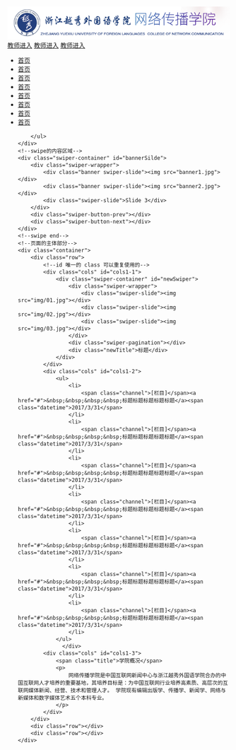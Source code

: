 <html>
<head>
<meta charset="utf-8">
<title>网传官网</title>
<link rel="stylesheet" type="text/css" href="style.css" />
<link rel="stylesheet" type="text/css" href="swiper-3.4.0.min.css" />
</head>

<body>
<div class="content">
	<div class="header">
        <img src="logo.png">
        <div class="quickLink">
            <a href="#">教师进入</a>
            <a href="#">教师进入</a>
            <a href="#">教师进入</a>
        </div>
    </div>
    <div class="nav">
        <ul>
            <li><a href="#">首页</a></li>
            <li><a href="#">首页</a></li>
            <li><a href="#">首页</a></li>
            <li><a href="#">首页</a></li>
            <li><a href="#">首页</a></li>
            <li><a href="#">首页</a></li>
            <li><a href="#">首页</a></li>
            <li><a href="#">首页</a></li>

        </ul>
    </div>
    <!--swipe的内容区域-->
    <div class="swiper-container" id="bannerSilde">
        <div class="swiper-wrapper">
            <div class="banner swiper-slide"><img src="banner1.jpg"></div>
            <div class="banner swiper-slide"><img src="banner2.jpg"></div>
            <div class="swiper-slide">Slide 3</div>
        </div>
        <div class="swiper-button-prev"></div>
        <div class="swiper-button-next"></div>
    </div>
    <!--swipe end-->
    <!--页面的主体部分-->
    <div class="container">
        <div class="row">
            <!--id 唯一的 class 可以重复使用的-->
            <div class="cols" id="cols1-1">
                <div class="swiper-container" id="newSwiper">
                    <div class="swiper-wrapper">
                        <div class="swiper-slide"><img src="img/01.jpg"></div>
                        <div class="swiper-slide"><img src="img/02.jpg"></div>
                        <div class="swiper-slide"><img src="img/03.jpg"></div>
                    </div>
                    <div class="swiper-pagination"></div>
                    <div class="newTitle">标题</div>
                </div>
            </div>
            <div class="cols" id="cols1-2">
                <ul>
                    <li>
                        <span class="channel">[栏目]</span><a href="#">&nbsp;&nbsp;&nbsp;&nbsp;标题标题标题标题标题</a><span class="datetime">2017/3/31</span>
                    </li>
                    <li>
                        <span class="channel">[栏目]</span><a href="#">&nbsp;&nbsp;&nbsp;&nbsp;标题标题标题标题标题</a><span class="datetime">2017/3/31</span>
                    </li>
                    <li>
                        <span class="channel">[栏目]</span><a href="#">&nbsp;&nbsp;&nbsp;&nbsp;标题标题标题标题标题</a><span class="datetime">2017/3/31</span>
                    </li>
                    <li>
                        <span class="channel">[栏目]</span><a href="#">&nbsp;&nbsp;&nbsp;&nbsp;标题标题标题标题标题</a><span class="datetime">2017/3/31</span>
                    </li>
                    <li>
                        <span class="channel">[栏目]</span><a href="#">&nbsp;&nbsp;&nbsp;&nbsp;标题标题标题标题标题</a><span class="datetime">2017/3/31</span>
                    </li>
                    <li>
                        <span class="channel">[栏目]</span><a href="#">&nbsp;&nbsp;&nbsp;&nbsp;标题标题标题标题标题</a><span class="datetime">2017/3/31</span>
                    </li>
                    <li>
                        <span class="channel">[栏目]</span><a href="#">&nbsp;&nbsp;&nbsp;&nbsp;标题标题标题标题标题</a><span class="datetime">2017/3/31</span>
                    </li>
                </ul>
                  </div>
            <div class="cols" id="cols1-3">
                <span class="title">学院概况</span>
                <p>
                    网络传播学院是中国互联网新闻中心与浙江越秀外国语学院合办的中国互联网人才培养的重要基地，其培养目标是：为中国互联网行业培养高素质、高层次的互联网媒体新闻、经营、技术和管理人才。 学院现有编辑出版学、传播学、新闻学、网络与新媒体和数字媒体艺术五个本科专业。
                </p>
            </div>
        </div>
        <div class="row"></div>
        <div class="row"></div>
    </div>

</div>
</body>
<!--脚本的标签 js文件 依赖的文件一定要写在最上面-->
<script src="jquery-3.1.1.min.js"></script>
<script src="swiper.jquery.min.js"></script>
<script>
   <!--var 定义一个变量, new 初始化了一个控件-->
    var bannerSilde = new Swiper ('#bannerSilde', {
        loop: true,
        nextButton: '.swiper-button-next',
        prevButton: '.swiper-button-prev',
    })
//    获取浏览器的视口的宽度
    var width = $(document).width();
    var height = width *300 / 2000;
    $('#bannerSilde').css('height',height + 'px');

   var newSwiper = new Swiper ('#newSwiper', {
       autoplay: 4000,//可选选项，自动滑动
       pagination : '.swiper-pagination',
       paginationType : 'progress',
       effect : 'fade'
   })
    //设置长和高
        var swiperChildren =  $('#newSwiper .swiper-wrapper').children();
       swiperChildren.each(function () {
          $(this).children().attr({
                   "width":"300",
                   "height":"220"
           });
       })



</script>
</html>
